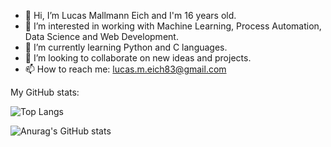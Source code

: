 - 👋 Hi, I’m Lucas Mallmann Eich and I'm 16 years old.
- 👀 I’m interested in working with Machine Learning, Process Automation, Data Science and Web Development.
- 🌱 I’m currently learning Python and C languages.
- 💞️ I’m looking to collaborate on new ideas and projects. 
- 📫 How to reach me: lucas.m.eich83@gmail.com

My GitHub stats:  

![Top Langs](https://github-readme-stats.vercel.app/api/top-langs/?username=LucasMallmannEich&theme=tokyonight)

![Anurag's GitHub stats](https://github-readme-stats.vercel.app/api?username=LucasMallmannEich&show_icons=true&theme=radical)
